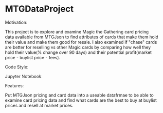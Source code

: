 # MTGDataProject


Motivation:

This project is to explore and examine Magic the Gathering card pricing data available from MTGJson to find attributes of cards that make them hold their value and make them good for resale. I also examined if "chase" cards are better for reselling vs other Magic cards by comparing how well they hold their value(% change over 90 days) and their potential profit(market price - buylist price - fees).

Code Style:

Jupyter Notebook

Features:

Put MTGJson pricing and card data into a useable datafrmae to be able to examine card pricing data and find what cards are the best to buy at buylist prices and resell at market prices.
